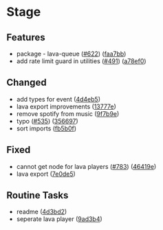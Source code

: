# Stage

## Features

- package - lava-queue ([#622](https://github.com/oceanroleplay/discord.ts/issues/622)) ([faa7bb](https://github.com/oceanroleplay/discord.ts/commit/faa7bb982974286736cedddfff3c679ddaffefb3))
- add rate limit guard in utilities ([#491](https://github.com/oceanroleplay/discord.ts/issues/491)) ([a78ef0](https://github.com/oceanroleplay/discord.ts/commit/a78ef08f90b2075efe967ca6b5900984976398e9))

## Changed

- add types for event ([4d4eb5](https://github.com/oceanroleplay/discord.ts/commit/4d4eb5b3758c330035c708f29f2c95691fe0e2ac))
- lava export improvements ([13777e](https://github.com/oceanroleplay/discord.ts/commit/13777e25dbbc65ff509dc089574e66b874f53315))
- remove spotify from music ([9f7b9e](https://github.com/oceanroleplay/discord.ts/commit/9f7b9efac78e52743dbc10720ef56b3cc3a67499))
- typo ([#535](https://github.com/oceanroleplay/discord.ts/issues/535)) ([356697](https://github.com/oceanroleplay/discord.ts/commit/356697e0af3e8db832d80d38d671f7e75eae68aa))
- sort imports ([fb5b0f](https://github.com/oceanroleplay/discord.ts/commit/fb5b0f82661313a4e9e6638db71670a7fb524ac2))

## Fixed

- cannot get node for lava players ([#783](https://github.com/oceanroleplay/discord.ts/issues/783)) ([46419e](https://github.com/oceanroleplay/discord.ts/commit/46419ea30019a05aa60ad80582c3bc44f4091b3a))
- lava export ([7e0de5](https://github.com/oceanroleplay/discord.ts/commit/7e0de583a57b01b53f08ccbfdad4b01e0b182ba0))

## Routine Tasks

- readme ([4d3bd2](https://github.com/oceanroleplay/discord.ts/commit/4d3bd2a10370013b6f3e9f7e5ad2773dc341305b))
- seperate lava player ([9ad3b4](https://github.com/oceanroleplay/discord.ts/commit/9ad3b4c3fcac0f23b4a6bf998d3cd413092f7cff))
